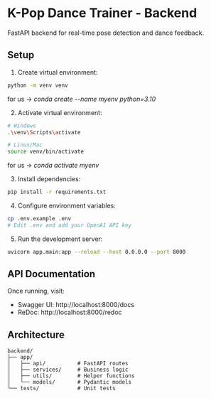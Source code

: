 # K-Pop Dance Trainer - Backend

FastAPI backend for real-time pose detection and dance feedback.

## Setup

1. Create virtual environment:
```bash
python -m venv venv
```
for us -> *conda create --name myenv python=3.10*

2. Activate virtual environment:
```bash
# Windows
.\venv\Scripts\activate

# Linux/Mac
source venv/bin/activate
```

for us -> *conda activate myenv*

3. Install dependencies:
```bash
pip install -r requirements.txt
```

4. Configure environment variables:
```bash
cp .env.example .env
# Edit .env and add your OpenAI API key
```

5. Run the development server:
```bash
uvicorn app.main:app --reload --host 0.0.0.0 --port 8000
```

## API Documentation

Once running, visit:
- Swagger UI: http://localhost:8000/docs
- ReDoc: http://localhost:8000/redoc

## Architecture

```
backend/
├── app/
│   ├── api/          # FastAPI routes
│   ├── services/     # Business logic
│   ├── utils/        # Helper functions
│   └── models/       # Pydantic models
└── tests/            # Unit tests
```
